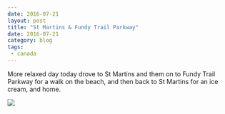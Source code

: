 ```yaml
---
date: 2016-07-21
layout: post
title: "St Martins & Fundy Trail Parkway"
date: 2016-07-21
category: blog
tags:
 - canada
---
```


<!--start excerpt-->
More relaxed day today drove to St Martins and them on to Fundy Trail Parkway
for a walk on the beach, and then back to St Martins for an ice cream, and home.

![](/images/2016/2016-07-21-st-martins--fundy-trail-parkway.jpg) 
